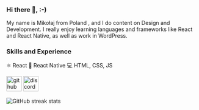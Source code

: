 ### Hi there 👋,  :-)
My name is Mikołaj from Poland , and I do content on Design and Development. I really enjoy learning languages and frameworks like React and React Native, as well as work in WordPress.

### Skills and Experience
⚛ React
📱 React Native
💻 HTML, CSS, JS



[<img src='https://cdn.jsdelivr.net/npm/simple-icons@3.0.1/icons/github.svg' alt='github' height='40'>](https://github.com/haqusiek)  [<img src='https://cdn.jsdelivr.net/npm/simple-icons@3.0.1/icons/discord.svg' alt='discord' height='40'>](HaQ#5702)  

![GitHub streak stats](https://github-readme-streak-stats.herokuapp.com/?user=haqusiek)  

